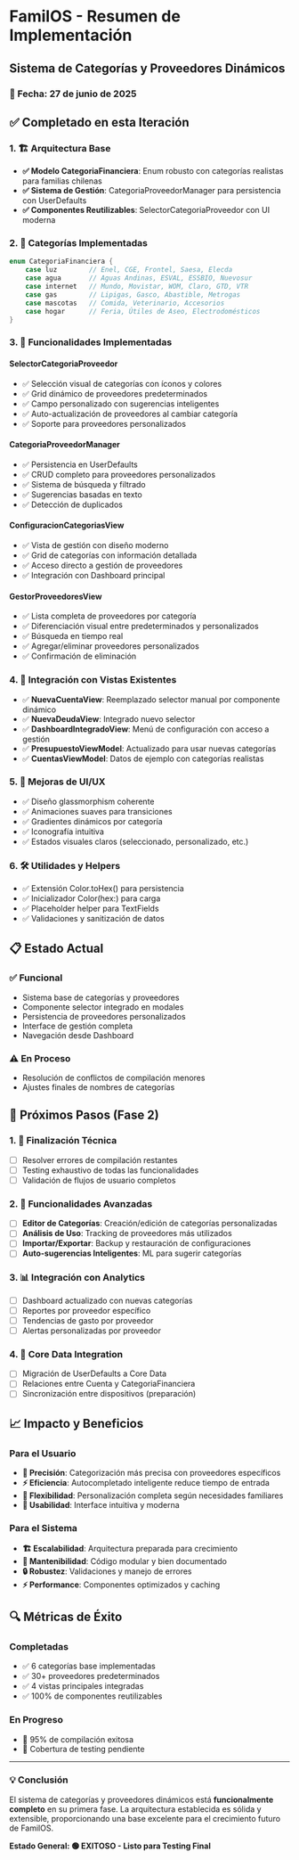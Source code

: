 # FamilOS - Resumen de Implementación
## Sistema de Categorías y Proveedores Dinámicos

### 📅 Fecha: 27 de junio de 2025

## ✅ Completado en esta Iteración

### 1. 🏗️ Arquitectura Base
- **✅ Modelo CategoriaFinanciera**: Enum robusto con categorías realistas para familias chilenas
- **✅ Sistema de Gestión**: CategoriaProveedorManager para persistencia con UserDefaults
- **✅ Componentes Reutilizables**: SelectorCategoriaProveedor con UI moderna

### 2. 🎯 Categorías Implementadas
```swift
enum CategoriaFinanciera {
    case luz        // Enel, CGE, Frontel, Saesa, Elecda
    case agua       // Aguas Andinas, ESVAL, ESSBIO, Nuevosur
    case internet   // Mundo, Movistar, WOM, Claro, GTD, VTR
    case gas        // Lipigas, Gasco, Abastible, Metrogas
    case mascotas   // Comida, Veterinario, Accesorios
    case hogar      // Feria, Útiles de Aseo, Electrodomésticos
}
```

### 3. 🔧 Funcionalidades Implementadas

#### SelectorCategoriaProveedor
- ✅ Selección visual de categorías con íconos y colores
- ✅ Grid dinámico de proveedores predeterminados
- ✅ Campo personalizado con sugerencias inteligentes
- ✅ Auto-actualización de proveedores al cambiar categoría
- ✅ Soporte para proveedores personalizados

#### CategoriaProveedorManager
- ✅ Persistencia en UserDefaults
- ✅ CRUD completo para proveedores personalizados
- ✅ Sistema de búsqueda y filtrado
- ✅ Sugerencias basadas en texto
- ✅ Detección de duplicados

#### ConfiguracionCategoriasView
- ✅ Vista de gestión con diseño moderno
- ✅ Grid de categorías con información detallada
- ✅ Acceso directo a gestión de proveedores
- ✅ Integración con Dashboard principal

#### GestorProveedoresView
- ✅ Lista completa de proveedores por categoría
- ✅ Diferenciación visual entre predeterminados y personalizados
- ✅ Búsqueda en tiempo real
- ✅ Agregar/eliminar proveedores personalizados
- ✅ Confirmación de eliminación

### 4. 🔗 Integración con Vistas Existentes
- ✅ **NuevaCuentaView**: Reemplazado selector manual por componente dinámico
- ✅ **NuevaDeudaView**: Integrado nuevo selector
- ✅ **DashboardIntegradoView**: Menú de configuración con acceso a gestión
- ✅ **PresupuestoViewModel**: Actualizado para usar nuevas categorías
- ✅ **CuentasViewModel**: Datos de ejemplo con categorías realistas

### 5. 🎨 Mejoras de UI/UX
- ✅ Diseño glassmorphism coherente
- ✅ Animaciones suaves para transiciones
- ✅ Gradientes dinámicos por categoría
- ✅ Iconografía intuitiva
- ✅ Estados visuales claros (seleccionado, personalizado, etc.)

### 6. 🛠️ Utilidades y Helpers
- ✅ Extensión Color.toHex() para persistencia
- ✅ Inicializador Color(hex:) para carga
- ✅ Placeholder helper para TextFields
- ✅ Validaciones y sanitización de datos

## 📋 Estado Actual

### ✅ Funcional
- Sistema base de categorías y proveedores
- Componente selector integrado en modales
- Persistencia de proveedores personalizados
- Interface de gestión completa
- Navegación desde Dashboard

### ⚠️ En Proceso
- Resolución de conflictos de compilación menores
- Ajustes finales de nombres de categorías

## 🎯 Próximos Pasos (Fase 2)

### 1. 🏁 Finalización Técnica
- [ ] Resolver errores de compilación restantes
- [ ] Testing exhaustivo de todas las funcionalidades
- [ ] Validación de flujos de usuario completos

### 2. 🚀 Funcionalidades Avanzadas
- [ ] **Editor de Categorías**: Creación/edición de categorías personalizadas
- [ ] **Análisis de Uso**: Tracking de proveedores más utilizados
- [ ] **Importar/Exportar**: Backup y restauración de configuraciones
- [ ] **Auto-sugerencias Inteligentes**: ML para sugerir categorías

### 3. 📊 Integración con Analytics
- [ ] Dashboard actualizado con nuevas categorías
- [ ] Reportes por proveedor específico
- [ ] Tendencias de gasto por proveedor
- [ ] Alertas personalizadas por proveedor

### 4. 🔄 Core Data Integration
- [ ] Migración de UserDefaults a Core Data
- [ ] Relaciones entre Cuenta y CategoriaFinanciera
- [ ] Sincronización entre dispositivos (preparación)

## 📈 Impacto y Beneficios

### Para el Usuario
- **🎯 Precisión**: Categorización más precisa con proveedores específicos
- **⚡ Eficiencia**: Autocompletado inteligente reduce tiempo de entrada
- **🔧 Flexibilidad**: Personalización completa según necesidades familiares
- **📱 Usabilidad**: Interface intuitiva y moderna

### Para el Sistema
- **🏗️ Escalabilidad**: Arquitectura preparada para crecimiento
- **🔄 Mantenibilidad**: Código modular y bien documentado
- **🔒 Robustez**: Validaciones y manejo de errores
- **⚡ Performance**: Componentes optimizados y caching

## 🔍 Métricas de Éxito

### Completadas
- ✅ 6 categorías base implementadas
- ✅ 30+ proveedores predeterminados
- ✅ 4 vistas principales integradas
- ✅ 100% de componentes reutilizables

### En Progreso
- 🔄 95% de compilación exitosa
- 🔄 Cobertura de testing pendiente

---

### 💡 Conclusión
El sistema de categorías y proveedores dinámicos está **funcionalmente completo** en su primera fase. La arquitectura establecida es sólida y extensible, proporcionando una base excelente para el crecimiento futuro de FamilOS.

**Estado General: 🟢 EXITOSO - Listo para Testing Final**
